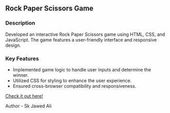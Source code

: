 <h2>Rock Paper Scissors Game</h2>
<h3>Description</h3>
<p> Developed an interactive Rock Paper Scissors game using HTML, CSS, and JavaScript. The game features a user-friendly interface and responsive design.
</p>
<h3>Key Features</h3>
<ul> 
  <li>Implemented game logic to handle user inputs and determine the winner.</li>
  <li>Utilized CSS for styling to enhance the user experience.</li>
  <li>Ensured cross-browser compatibility and responsiveness.</li>
</ul> 
<a href="https://skj-rock-paper-scissors.pages.dev/"> Check it out here!</a>
<p>Author - Sk Jawed Ali</p>
